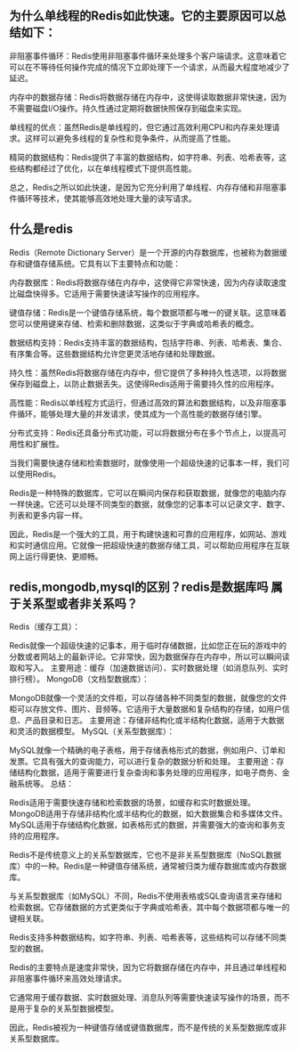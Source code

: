 ## 为什么单线程的Redis如此快速。它的主要原因可以总结如下：

非阻塞事件循环：Redis使用非阻塞事件循环来处理多个客户端请求。这意味着它可以在不等待任何操作完成的情况下立即处理下一个请求，从而最大程度地减少了延迟。

内存中的数据存储：Redis将数据存储在内存中，这使得读取数据非常快速，因为不需要磁盘I/O操作。持久性通过定期将数据快照保存到磁盘来实现。

单线程的优点：虽然Redis是单线程的，但它通过高效利用CPU和内存来处理请求。这样可以避免多线程的复杂性和竞争条件，从而提高了性能。

精简的数据结构：Redis提供了丰富的数据结构，如字符串、列表、哈希表等，这些结构都经过了优化，以在单线程模式下提供高性能。

总之，Redis之所以如此快速，是因为它充分利用了单线程、内存存储和非阻塞事件循环等技术，使其能够高效地处理大量的读写请求。

## 什么是redis
Redis（Remote Dictionary Server）是一个开源的内存数据库，也被称为数据缓存和键值存储系统。它具有以下主要特点和功能：

内存数据库：Redis将数据存储在内存中，这使得它非常快速，因为内存读取速度比磁盘快得多。它适用于需要快速读写操作的应用程序。

键值存储：Redis是一个键值存储系统，每个数据项都与唯一的键关联。这意味着您可以使用键来存储、检索和删除数据，这类似于字典或哈希表的概念。

数据结构支持：Redis支持丰富的数据结构，包括字符串、列表、哈希表、集合、有序集合等。这些数据结构允许您更灵活地存储和处理数据。

持久性：虽然Redis将数据存储在内存中，但它提供了多种持久性选项，以将数据保存到磁盘上，以防止数据丢失。这使得Redis适用于需要持久性的应用程序。

高性能：Redis以单线程方式运行，但通过高效的算法和数据结构，以及非阻塞事件循环，能够处理大量的并发请求，使其成为一个高性能的数据存储引擎。

分布式支持：Redis还具备分布式功能，可以将数据分布在多个节点上，以提高可用性和扩展性。

当我们需要快速存储和检索数据时，就像使用一个超级快速的记事本一样，我们可以使用Redis。

Redis是一种特殊的数据库，它可以在瞬间内保存和获取数据，就像您的电脑内存一样快速。它还可以处理不同类型的数据，就像您的记事本可以记录文字、数字、列表和更多内容一样。

因此，Redis是一个强大的工具，用于构建快速和可靠的应用程序，如网站、游戏和实时通信应用。它就像一把超级快速的数据存储工具，可以帮助应用程序在互联网上运行得更快、更顺畅。

## redis,mongodb,mysql的区别？redis是数据库吗 属于关系型或者非关系吗？

Redis（缓存工具）：

Redis就像一个超级快速的记事本，用于临时存储数据，比如您正在玩的游戏中的分数或者网站上的最新评论。它非常快，因为数据保存在内存中，所以可以瞬间读取和写入。
主要用途：缓存（加速数据访问）、实时数据处理（如消息队列、实时排行榜）。
MongoDB（文档型数据库）：

MongoDB就像一个灵活的文件柜，可以存储各种不同类型的数据，就像您的文件柜可以存放文件、图片、音频等。它适用于大量数据和复杂结构的存储，如用户信息、产品目录和日志。
主要用途：存储非结构化或半结构化数据，适用于大数据和灵活的数据模型。
MySQL（关系型数据库）：

MySQL就像一个精确的电子表格，用于存储表格形式的数据，例如用户、订单和发票。它具有强大的查询能力，可以进行复杂的数据分析和处理。
主要用途：存储结构化数据，适用于需要进行复杂查询和事务处理的应用程序，如电子商务、金融系统等。
总结：

Redis适用于需要快速存储和检索数据的场景，如缓存和实时数据处理。
MongoDB适用于存储非结构化或半结构化的数据，如大数据集合和多媒体文件。
MySQL适用于存储结构化数据，如表格形式的数据，并需要强大的查询和事务支持的应用程序。

Redis不是传统意义上的关系型数据库，它也不是非关系型数据库（NoSQL数据库）中的一种。Redis是一种键值存储系统，通常被归类为缓存数据库或内存数据库。

与关系型数据库（如MySQL）不同，Redis不使用表格或SQL查询语言来存储和检索数据。它存储数据的方式更类似于字典或哈希表，其中每个数据项都与唯一的键相关联。

Redis支持多种数据结构，如字符串、列表、哈希表等，这些结构可以存储不同类型的数据。

Redis的主要特点是速度非常快，因为它将数据存储在内存中，并且通过单线程和非阻塞事件循环来高效处理请求。

它通常用于缓存数据、实时数据处理、消息队列等需要快速读写操作的场景，而不是用于复杂的关系型数据模型。

因此，Redis被视为一种键值存储或键值数据库，而不是传统的关系型数据库或非关系型数据库。
